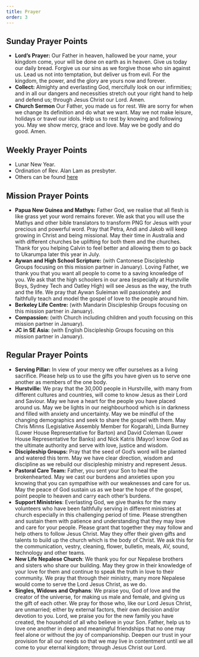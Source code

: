```yaml
---
title: Prayer
order: 3
---
```


## Sunday Prayer Points

- **Lord’s Prayer:** Our Father in heaven, hallowed be your name, your kingdom come, your will be done on earth as in heaven. Give us today our daily bread. Forgive us our sins as we forgive those who sin against us. Lead us not into temptation, but deliver us from evil. For the kingdom, the power, and the glory are yours now and forever.
- **Collect:** Almighty and everlasting God, mercifully look on our infirmities; and in all our dangers and necessities stretch out your right hand to help and defend us; through Jesus Christ our Lord. Amen.
- **Church Sermon** Our Father, you made us for rest. We are sorry for when we change its definition and do what we want. May we not make leisure, holidays or travel our idols. Help us to rest by knowing and following you. May we show mercy, grace and love. May we be godly and do good. Amen. 

## Weekly Prayer Points

- Lunar New Year. 
- Ordination of Rev. Alan Lam as presbyter. 
- Others can be found [here](https://stgeorgeshurstville.org.au/prayer)

## Mission Prayer Points

- **Papua New Guinea and Mathys:** Father God, we realise that all flesh is like grass yet your word remains forever. We ask that you will use the Mathys and other bible translators to transform PNG for Jesus with your precious and powerful word. Pray that Petra, Andi and Jakob will keep growing in Christ and being missional. May their time in Australia and with different churches be uplifting for both them and the churches. Thank for you helping Calvin to feel better and allowing them to go back to Ukarumpa later this year in July. 
- **Aywan and High School Scripture:** (with Cantonese Discipleship Groups focusing on this mission partner in January). Loving Father, we thank you that you want all people to come to a saving knowledge of you. We ask that the high schoolers in our area (especially at Hurstville Boys, Sydney Tech and Oatley High) will see Jesus as the way, the truth and the life. We pray that Aywan Suleiman will passionately and faithfully teach and model the gospel of love to the people around him.  
- **Berkeley Life Centre:** (with Mandarin Discipleship Groups focusing on this mission partner in January).
- **Compassion:** (with Church including children and youth focusing on this mission partner in January).  
- **JC in SE Asia:** (with English Discipleship Groups focusing on this mission partner in January).  


## Regular Prayer Points

- **Serving Pillar:** In view of your mercy we offer ourselves as a living sacrifice. Please help us to use the gifts you have given us to serve one another as members of the one body.
- **Hurstville:** We pray that the 30,000 people in Hurstville, with many from different cultures and countries, will come to know Jesus as their Lord and Saviour. May we have a heart for the people you have placed around us. May we be lights in our neighbourhood which is in darkness and filled with anxiety and uncertainty. May we be mindful of the changing demographics and seek to share the gospel with them. May Chris Minns (Legislative Assembly Member for Kogarah), Linda Burney (Lower House Representative for Barton) and David Coleman (Lower House Representative for Banks) and Nick Katris (Mayor) know God as the ultimate authority and serve with love, justice and wisdom. 
- **Discipleship Groups:** Pray that the seed of God’s word will be planted and watered this term. May we have clear direction, wisdom and discipline as we rebuild our discipleship ministry and represent Jesus. 
- **Pastoral Care Team:** Father, you sent your Son to heal the brokenhearted. May we cast our burdens and anxieties upon you knowing that you can sympathise with our weaknesses and care for us. May the peace of God sustain us as we bear the hope of the gospel, point people to heaven and carry each other’s burdens. 
- **Support Ministries**: Everlasting God, we give thanks for the many volunteers who have been faithfully serving in different ministries at church especially in this challenging period of time. Please strengthen and sustain them with patience and understanding that they may love and care for your people. Please grant that together they may follow and help others to follow Jesus Christ. May they offer their given gifts and talents to build up the church which is the body of Christ. We ask this for the communication, vestry, cleaning, flower, bulletin, meals, AV, sound, technology and other teams. 
- **New Life Nepalese Church**: We thank you for our Nepalese brothers and sisters who share our building. May they grow in their knowledge of your love for them and continue to speak the truth in love to their community. We pray that through their ministry, many more Nepalese would come to serve the Lord Jesus Christ, as we do. 
- **Singles, Widows and Orphans**: We praise you, God of love and the creator of the universe, for making us male and female, and giving us the gift of each other. We pray for those who, like our Lord Jesus Christ, are unmarried; either by external factors, their own decision and/or devotion to you. Lord, we praise you for the new family you have created, the household of all who believe in your Son. Father, help us to love one another in deep and meaningful friendships that no one may feel alone or without the joy of companionship. Deepen our trust in your provision for all our needs so that we may live in contentment until we all come to your eternal kingdom; through Jesus Christ our Lord.



